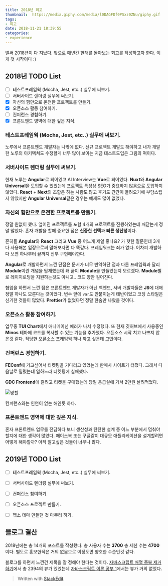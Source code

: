 ```yaml
---
title: 2018년 회고
thumbnail:  https://media.giphy.com/media/l0DAGFDf0PSxz0ZNu/giphy.gif
tags:
- 회고
date: 2018-11-21 18:39:55
categories:
- experience
---
```


벌써 2018년이 다 지났다.  앞으로 매년간 한해를 돌아보는 회고를 작성하고자 한다.
이게 첫 시작이다 :)

<!-- more -->

## 2018년 TODO List

 - [ ] 테스트프레임웍 (Mocha, Jest, etc..) 실무에 써보기.
 - [ ] 서버사이드 렌더링 실무에 써보기.
 - [x] 자신의 힘만으로 온전한 프로젝트를 만들기.
 - [x] 오픈소스 활동 참여하기.
 - [ ] 컨퍼런스 경험하기.
 - [x] 프론트엔드 영역에 대한 깊은 지식.
 
### 테스트프레임웍 (Mocha, Jest, etc..) 실무에 써보기.

노루에서 프론트엔드 개발자는 나밖에 없다. 신규 프로젝트 개발도 해야하고 내가 개발한 노루의 아키텍쳐도 수정할게 너무 많이 보이는 지금 테스트도입은 그림의 떡이다.

### 서버사이드 렌더링 실무에 써보기.

현재 노루는 **Angular**로 되어있고 AI Interview는 **Vue**로 되어있다.
**Nuxt**와 **Angular Universal**을 도입할 수 있었는데 프로젝트 특성상 SEO가 중요하지 않음으로 도입하지 않았다.
**React** + **Next**의 조합은 하는 사람도 많고 후기도 간간이 들려오기에 부담스럽지 않았지만 **Angular Universal**같은 경우는 예제도 많이 없었다.

### 자신의 힘만으로 온전한 프로젝트를 만들기.

정말 원없이 했다. 엎어진 프로젝트를 포함 4개의 프로젝트를 진행하였는데 깨닫는게 정말 많았다.
혼자 개발을 할때 중요한 점은 **신중한 선택**과 **빠른 생산성**이다. 

흔히들 **Angular**와 **React** 그리고 **Vue** 중 어느게 제일 좋나요? 가 핫한 질문인데 3개 다 사용해본 입장으로써 말해보자면 다 똑같다. 프레임워크는 죄가 없다. 어차피 개발하다 보면 하나부터 끝까지 전부 구현해야한다.

**Angular**로 개발하면서 느낀 단점은 문서가 너무 빈약하단 점과 다른 프레임웍과 달리 **Module**이란 개념을 탑재했는데 왜 굳이 **Module**을 만들었는지 모르겠다. **Module**별로 레이지로딩을 지원하는것도 아니고.. 코드 양만 길어진다.

협업을 하면서 느낀 점은 프론트엔드 개발자가 아닌 백엔드, 서버 개발자들은 **JS**에 대해 정말 하나도 모른다는 것이었다. 변수 앞에 `var`도 안붙이는게 태반이었고 코딩 스타일은 신기한 것들이 많았다. **Prettier**가 없었다면 정말 한숨만 나왔을 것이다.

### 오픈소스 활동 참여하기.

업무중 **TUI Chart**에서 애니메이션 에러가 나서 수정했다.
또 현재 깃허브에서 사용중인 **Minos** 테마에 코드를 복사할 수 있는 기능을 추가했다.
오픈소스 시작 치고 나쁘지 않은것 같다. 적당한 오픈소스 프레임웍 하나 까고 싶은데 고민이다.

### 컨퍼런스 경험하기.

**FEConf**에 가고싶어서 티켓팅을 기다리고 있었는데 판매사 사이트가 터졌다.
그래서 다음날로 밀렸는데 일하느라 티켓팅에 실패했다. 

**GDC Frontend**에 갈려고 티켓을 구매했는데 당일 응급실에 가서 2만원 날려먹었다.

![망할](https://media.giphy.com/media/11tTNkNy1SdXGg/giphy.gif)

컨퍼런스와는 인연이 없는 해인듯 하다.

### 프론트엔드 영역에 대한 깊은 지식.

혼자 프론트엔드 업무를 전담하다 보니 생산성과 탄탄한 설계 중 어느 부분에서 멈춰야 할지에 대한 생각이 많았다.
페이스북 또는 구글같이 대규모 애플리케이션을 설계할려면 어떻게 해야할까? 
아직 알고싶은 것들이 너무나 많다.


## 2019년 TODO List

 - [ ] 테스트프레임웍 (Mocha, Jest, etc..) 실무에 써보기.
 - [ ] 서버사이드 렌더링 실무에 써보기.
 - [ ] 컨퍼런스 참여하기.
 - [ ] 오픈소스 프로젝트 만들기.
 - [ ] 헥소 테마 만들던 것 마무리 하기.


## 블로그 결산

2018년에는 총 14개의 포스트를 작성했다. 총 사용자 수는 **3700** 총 세션 수는 **4700**이다. 별도로 홍보한적은 거의 없음으로 이정도면 양호한 수준인것 같다.

블로그를 하면서 느낀건 제목을 잘 정해야 한다는 것이다. [자바스크립트 배열 중복 제거하기](https://ddalpange.github.io/2017/10/10/js-not-duplicated-object-array/)에서 총 2394의 뷰가 있었는데 [자바스크립트 이론 공부 1](https://ddalpange.github.io/2017/10/03/js-study-1/)에서는 뷰가 거의 없었다.

> Written with [StackEdit](https://stackedit.io/).
<!--stackedit_data:
eyJoaXN0b3J5IjpbOTQ4NDE0NDIzLDkzMzkyNTExNiwtMTgxMD
MyMDM2NywtMTM3OTIxNDI1MSwyMDQwNzQwNTcwXX0=
-->